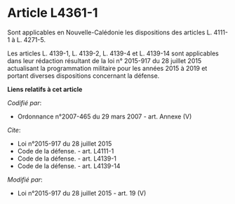 # Article L4361-1

Sont applicables en Nouvelle-Calédonie les dispositions des articles L. 4111-1 à L. 4271-5. 

Les articles L. 4139-1, L. 4139-2, L. 4139-4 et L. 4139-14 sont applicables dans leur rédaction résultant de la loi n°
2015-917 du 28 juillet 2015 actualisant la programmation militaire pour les années 2015 à 2019 et portant diverses
dispositions concernant la défense.

**Liens relatifs à cet article**

_Codifié par_:

  - Ordonnance n°2007-465 du 29 mars 2007 - art. Annexe (V)

_Cite_:

  - Loi n°2015-917 du 28 juillet 2015
  - Code de la défense. - art. L4111-1
  - Code de la défense. - art. L4139-1
  - Code de la défense. - art. L4139-14

_Modifié par_:

  - Loi n°2015-917 du 28 juillet 2015 - art. 19 (V)
